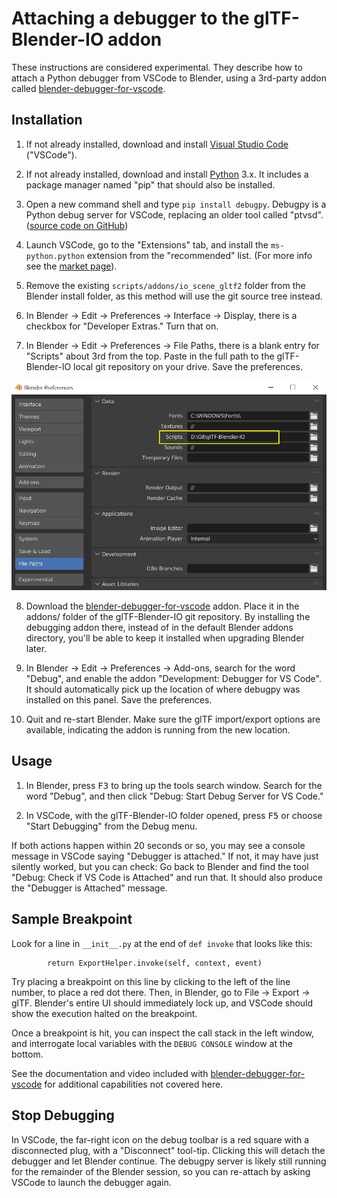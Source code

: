 # Attaching a debugger to the glTF-Blender-IO addon

These instructions are considered experimental.  They describe how to attach a Python debugger from VSCode to Blender, using a 3rd-party addon called [blender-debugger-for-vscode](https://github.com/AlansCodeLog/blender-debugger-for-vscode).

## Installation

1. If not already installed, download and install [Visual Studio Code](https://code.visualstudio.com/) ("VSCode").

2. If not already installed, download and install [Python](https://www.python.org/downloads/) 3.x.  It includes a package manager named "pip" that should also be installed.

3. Open a new command shell and type `pip install debugpy`.  Debugpy is a Python debug server for VSCode, replacing an older tool called "ptvsd".  ([source code on GitHub](https://github.com/microsoft/debugpy))

4. Launch VSCode, go to the "Extensions" tab, and install the `ms-python.python` extension from the "recommended" list.  (For more info see the [market page](https://marketplace.visualstudio.com/items?itemName=ms-python.python)).

5. Remove the existing `scripts/addons/io_scene_gltf2` folder from the Blender install folder, as this method will use the git source tree instead.

6. In Blender -> Edit -> Preferences -> Interface -> Display, there is a checkbox for "Developer Extras."  Turn that on.

7. In Blender -> Edit -> Preferences -> File Paths, there is a blank entry for "Scripts" about 3rd from the top.  Paste in the full path to the glTF-Blender-IO local git repository on your drive.  Save the preferences.

![Debug settings screenshot](misc/Debug_settings.png)

8. Download the [blender-debugger-for-vscode](https://github.com/AlansCodeLog/blender-debugger-for-vscode) addon. Place it in the addons/ folder of the glTF-Blender-IO git repository. By installing the debugging addon there, instead of in the default Blender addons directory, you'll be able to keep it installed when upgrading Blender later.

9. In Blender -> Edit -> Preferences -> Add-ons, search for the word "Debug", and enable the addon "Development: Debugger for VS Code".  It should automatically pick up the location of where debugpy was installed on this panel.  Save the preferences.

10. Quit and re-start Blender.  Make sure the glTF import/export options are available, indicating the addon is running from the new location.

## Usage

1. In Blender, press <kbd>F3</kbd> to bring up the tools search window.  Search for the word "Debug", and then click "Debug: Start Debug Server for VS Code."

2. In VSCode, with the glTF-Blender-IO folder opened, press <kbd>F5</kbd> or choose "Start Debugging" from the Debug menu.

If both actions happen within 20 seconds or so, you may see a console message in VSCode saying "Debugger is attached."  If not, it may have just silently worked, but you can check: Go back to Blender and find the tool "Debug: Check if VS Code is Attached" and run that.  It should also produce the "Debugger is Attached" message.

## Sample Breakpoint

Look for a line in `__init__.py` at the end of `def invoke` that looks like this:

```
        return ExportHelper.invoke(self, context, event)
```

Try placing a breakpoint on this line by clicking to the left of the line number, to place a red dot there.  Then, in Blender, go to File -> Export -> glTF.  Blender's entire UI should immediately lock up, and VSCode should show the execution halted on the breakpoint.

Once a breakpoint is hit, you can inspect the call stack in the left window, and interrogate local variables with the `DEBUG CONSOLE` window at the bottom.

See the documentation and video included with [blender-debugger-for-vscode](https://github.com/AlansCodeLog/blender-debugger-for-vscode) for additional capabilities not covered here.

## Stop Debugging

In VSCode, the far-right icon on the debug toolbar is a red square with a disconnected plug, with a "Disconnect" tool-tip.  Clicking this will detach the debugger and let Blender continue.  The debugpy server is likely still running for the remainder of the Blender session, so you can re-attach by asking VSCode to launch the debugger again.
